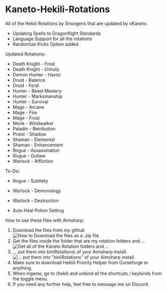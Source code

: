 # Kaneto-Hekili-Rotations

All of the Hekili Rotations by Snoogens that are updated by xKaneto.

- Updating Spells to Dragonflight Standards
- Language Support for all the rotations
- Randomize Kicks Option added

Updated Rotations:

- Death Knight - Frost
- Death Knight - Unholy
- Demon Hunter - Havoc
- Druid - Balance
- Druid - Feral
- Hunter - Beast Mastery
- Hunter - Marksmanship
- Hunter - Survival
- Mage - Arcane
- Mage - Fire
- Mage - Frost
- Monk - Windwalker
- Paladin - Retribution
- Priest - Shadow
- Shaman - Elemental
- Shaman - Enhancement
- Rogue - Assassination
- Rogue - Outlaw
- Warlock - Affliction

To-Do:

- Rogue - Subtlety
- Warlock - Demonology
- Warlock - Destruction

- Auto Heal Potion Setting

How to use these files with Aimsharp:

1. Download the files from my github
   ![How to Download the files as a .zip file](https://github.com/xkaneto/Kaneto-Hekili-Rotations/blob/main/image-1.jpg?raw=true)
2. Get the files inside the folder that are my rotation folders and ...
   ![Get all of the Kaneto Rotation folders and ...](https://github.com/xkaneto/Kaneto-Hekili-Rotations/blob/main/image-2.jpg?raw=true)
3. ... put them into bin\Rotations\ of your Aimsharp install.
   ![... put them into "bin\Rotations" of your Aimsharp install.](https://github.com/xkaneto/Kaneto-Hekili-Rotations/blob/main/image-3.jpg?raw=true)
4. Make sure to download Heklili Priority Helper from Curseforge or anything.
5. When ingame, go to /hekili and unbind all the shortcuts / keybinds from the toggle menu.
6. If you need any further help, feel free to message me on Discord.

